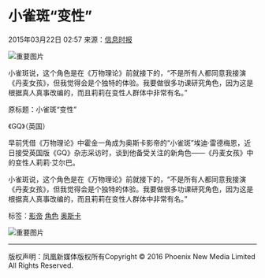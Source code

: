 # 小雀斑“变性”

2015年03月22日 02:57 来源：[信息时报](http://epaper.xxsb.com/showNews/2015-03-22/221831.html)

![重要图片](http://h2.ifengimg.com/0f56ee67a4c375c2/2013/1106/indeccode.png)

小雀斑说，这个角色是在《万物理论》前就接下的，“不是所有人都同意我接演《丹麦女孩》，但我觉得会是个独特的体验。我要做很多功课研究角色，因为这是根据真人真事改编的，而且莉莉在变性人群体中非常有名。”

原标题：小雀斑“变性”

《GQ》（英国）

早前凭借《万物理论》中霍金一角成为奥斯卡影帝的“小雀斑”埃迪·雷德梅恩，近日接受英国版《GQ》杂志采访时，谈到他备受关注的新角色——《丹麦女孩》中的变性人莉莉·艾尔巴。

小雀斑说，这个角色是在《万物理论》前就接下的，“不是所有人都同意我接演《丹麦女孩》，但我觉得会是个独特的体验。我要做很多功课研究角色，因为这是根据真人真事改编的，而且莉莉在变性人群体中非常有名。”

标签：[影帝](http://search.ifeng.com/sofeng/search.action?c=1&q=%E5%BD%B1%E5%B8%9D) [角色](http://search.ifeng.com/sofeng/search.action?c=1&q=%E8%A7%92%E8%89%B2) [奥斯卡](http://search.ifeng.com/sofeng/search.action?c=1&q=%E5%A5%A5%E6%96%AF%E5%8D%A1)

![重要图片](http://h2.ifengimg.com/0f56ee67a4c375c2/2013/1106/indeccode.png)

---

版权声明：凤凰新媒体版权所有Copyright © 2016 Phoenix New Media Limited All Rights Reserved.